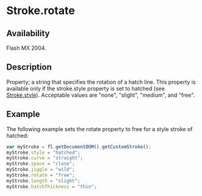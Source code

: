 # Stroke.rotate

## Availability

Flash MX 2004.

## Description

Property; a string that specifies the rotation of a hatch line. This property is available only if the stroke.style property is set to hatched (see [Stroke.style](../Stroke_object/Stroke20.md)). Acceptable values are "none", "slight", "medium", and "free".

## Example

The following example sets the rotate property to free for a style stroke of hatched:

```javascript
var myStroke = fl.getDocumentDOM().getCustomStroke();
myStroke.style = "hatched";
myStroke.curve = "straight";
myStroke.space = "close";
myStroke.jiggle = "wild";
myStroke.rotate = "free";
myStroke.length = "slight";
myStroke.hatchThickness = "thin";
```
